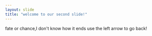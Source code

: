 ```yaml
---
layout: slide
title: "welcome to our second slide!"
---
```

fate or chance,I don't know how it ends
use the left arrow to go back!
